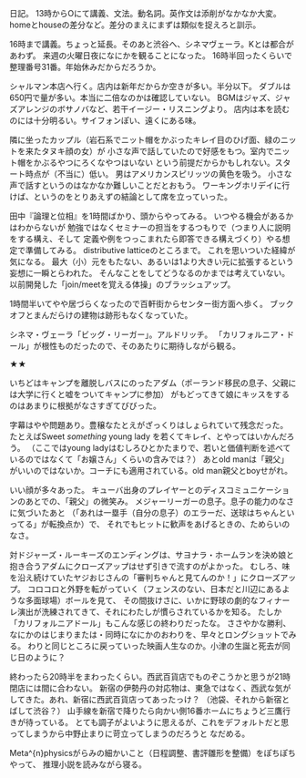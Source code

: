 日記。
13時からOにて講義、文法。動名詞。英作文は添削がなかなか大変。
homeとhouseの差分など。差分のまえにまずは類似を捉えろと訓示。

16時まで講義。ちょっと延長。そのあと渋谷へ、シネマヴェーラ。Kとは都合があわず。
来週の火曜日夜になにかを観ることになった。
16時半回ったくらいで整理番号31番。年始休みだからだろうか。

シャルマン本店へ行く。店内は新年だからか空きが多い。半分以下。
ダブルは650円で量が多い。本当に二倍なのかは確認していない。
BGMはジャズ、ジャズアレンジのボサノバなど、若干イージー・リスニングより。
店内は本を読むのには十分明るい。サイフォンぽい、遠くにある味。

隣に坐ったカップル（岩石系でニット帽をかぶったキレイ目のひげ面、緑のニットを来たタヌキ顔の女）が
小さな声で話していたので好感をもつ。室内でニット帽をかぶるやつにろくなやつはいない
という前提だからかもしれない。スタート時点が（不当に）低い。
男はアメリカンスピリッツの黄色を吸う。
小さな声で話すというのはなかなか難しいことだとおもう。
ワーキングホリデイに行けば、というのをとりあえずの結論として席を立っていった。

田中『論理と位相』を1時間ばかり、頭からやってみる。
いつやる機会があるかはわからないが
勉強ではなくセミナーの担当をするつもりで（つまり人に説明をする構え、そして
定義や例をつっこまれたら即答できる構えづくり）やる想定で準備してみる。
distributive latticeのところまで。
これを思いついた経緯が気になる。
最大（小）元をもたない、あるいは1より大きい元に拡張するという妄想に一瞬とらわれた。
そんなことをしてどうなるのかまでは考えていない。
以前開発した「join/meetを覚える体操」のブラッシュアップ。

1時間半いてやや居づらくなったので百軒街からセンター街方面へ歩く。
ブックオフとまんだらけの建物は跡形もなくなっていた。

シネマ・ヴェーラ「ビッグ・リーガー」。アルドリッチ。
「カリフォルニア・ドール」が根性ものだったので、そのあたりに期待しながら観る。

★★

いちどはキャンプを離脱しバスにのったアダム（ポーランド移民の息子、父親には大学に行くと嘘をついてキャンプに参加）
がもどってきて娘にキッスをするのはあまりに根拠がなさすぎてびびった。

字幕はやや問題あり。豊穣なたとえがざっくりはしょられていて残念だった。
たとえばSweet *something* young lady を若くてキレイ、とやってはいかんだろう。
（ここではyoung ladyはむしろひとかたまりで、若いと価値判断を述べているのではなくて「お嬢さん」くらいの含みでは？）
あとold manは「親父」がいいのではないか。コーチにも適用されている。old man親父とboyせがれ。

いい顔が多々あった。
キューバ出身のプレイヤーとのディスコミュニケーションのあとでの、「親父」の微笑み。
メジャーリーガーの息子。息子の能力のなさに気づいたあと
（「あれは一塁手（自分の息子）のエラーだ、送球はちゃんといってる」が転換点か）で、
それでもヒットに歓声をあげるときの、ためらいのなさ。

対ドジャーズ・ルーキーズのエンディングは、サヨナラ・ホームランを決め娘と抱き合うアダムにクローズアップはせず引きで流すのがよかった。
むしろ、味を沿え続けていたヤジおじさんの「審判ちゃんと見てんのか！」にクローズアップ。
コロコロと外野を転がっていく（フェンスのない、日本だと川辺にあるような多面球場）ボールを見て、
その間抜けさに、いかに野球の劇的なフィナーレ演出が洗練されてきて、それにわたしが慣らされているかを知る。
たしか「カリフォルニアドール」もこんな感じの終わりだったな。
ささやかな勝利、なにかのはじまりまたは・同時になにかのおわりを、早々とロングショットでみる。
わりと同じところに戻っていった映画人生なのか。小津の生誕と死去が同じ日のように？

終わったら20時半をまわったくらい。西武百貨店でものぞこうかと思うが21時閉店には間に合わない。
新宿の伊勢丹の対応物は、東急ではなく、西武な気がしてきた。あれ、新宿に西武百貨店ってあったっけ？
（池袋、それから新宿とばして渋谷？）
山手線を新宿で降りたら向かい側16番ホームにちょうど三鷹行きが待っている。
とても調子がよいように思えるが、これをデフォルトだと思ってしまうから中野止まりに苛立ってしまうのだろうと
なだめる。

Meta^{n}physicsがらみの細かいこと（日程調整、書評雛形を整備）をぽちぽちやって、
推理小説を読みながら寝る。
